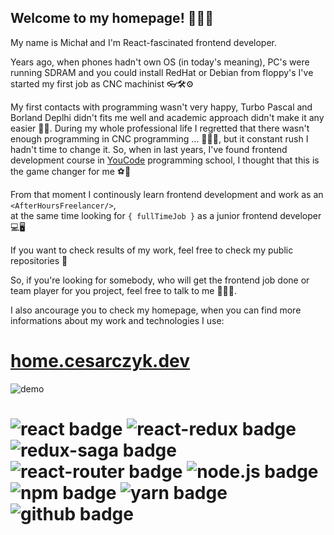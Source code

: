 ## Welcome to my homepage! 👋🎈🎉

My name is Michał and I'm React-fascinated frontend developer.

Years ago, when phones hadn't own OS (in today's meaning), PC's were running SDRAM and you could install RedHat or Debian from floppy's I've started my first job as CNC machinist 👓🛠⚙

My first contacts with programming wasn't very happy, Turbo Pascal and Borland Deplhi didn't fits me well and academic approach didn't make it any easier 🤷‍♂️. During my whole professional life I regretted that there wasn't enough programming in CNC programming ... 🤦‍♂️😂, but it constant rush I hadn't time to change it.
So, when in last years, I've found frontend development course in [YouCode](https://www.youcode.pl) programming school, I thought that this is the game changer for me ⚽🥅

From that moment I continously learn frontend development and work as an ``<AfterHoursFreelancer/>``,</br> at the same time looking for ``{ fullTimeJob }`` as a junior frontend developer 💻🖥

If you want to check results of my work, feel free to check my public repositories 🔎

So, if you're looking for somebody, who will get the frontend job done or team player for you project, feel free to talk to me 🤝📲📧.

I also ancourage you to check my homepage, when you can find more informations about my work and technologies I use:

# [home.cesarczyk.dev](https://home.cesarczyk.dev)


![demo](demo.gif)

# ![react badge](https://img.shields.io/badge/-ReactJs-blue?logo=react&logoColor=white&style=plastic) ![react-redux badge](https://img.shields.io/badge/-ReactRedux-darkGreen?logo=redux&logoColor=white&style=plastic) ![redux-saga badge](https://img.shields.io/badge/-ReduxSaga-B7178C?logo=reduxSaga&logoColor=white&style=plastic) ![react-router badge](https://img.shields.io/badge/-ReactRouter-ffda00?logo=reactRouter&logoColor=white&style=plastic) ![node.js badge](https://img.shields.io/badge/-NodeJs-0088CC?logo=nodeDotJs&logoColor=white&style=plastic) ![npm badge](https://img.shields.io/badge/-npm-ffffff?logo=NPM&logoColor=white&style=plastic) ![yarn badge](https://img.shields.io/badge/-yarn-ff5722?logo=yarn&logoColor=white&style=plastic) ![github badge](https://img.shields.io/badge/-GitHub-black?logo=gitHub&logoColor=white&style=plastic)
<!--
**MCesarczyk/MCesarczyk** is a ✨ _special_ ✨ repository because its `README.md` (this file) appears on your GitHub profile.

Here are some ideas to get you started:

- 🔭 I’m currently working on ...
- 🌱 I’m currently learning ...
- 👯 I’m looking to collaborate on ...
- 🤔 I’m looking for help with ...
- 💬 Ask me about ...
- 📫 How to reach me: ...
- 😄 Pronouns: ...
- ⚡ Fun fact: ...
-->
